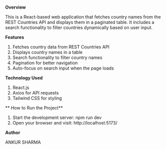**Overview**

This is a React-based web application that fetches country names from the REST Countries API and displays them in a paginated table. It includes a search functionality to filter countries dynamically based on user input.

**Features**
1) Fetches country data from REST Countries API
2) Displays country names in a table
3) Search functionality to filter country names
4) Pagination for better navigation
5) Auto-focus on search input when the page loads

**Technology Used**
1) React.js
2) Axios for API requests
3) Tailwind CSS for styling

** How to Run the Project**
1) Start the development server: npm run dev
2) Open your browser and visit: http://localhost:5173/

**Author**

ANKUR SHARMA
